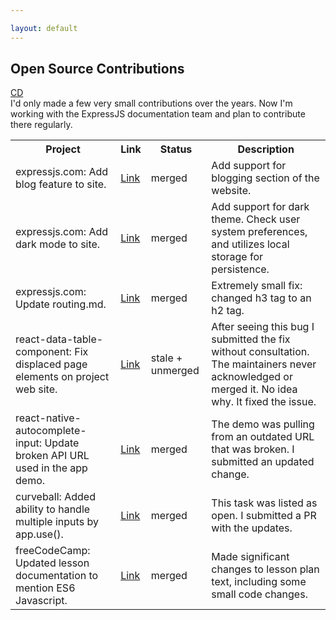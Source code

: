 ```yaml
---

layout: default  
---
```

<div class="page-container open-source-container">
    <div class="open-source-heading">
        <h2>Open Source Contributions</h2>
        <a href="/chris-del-portfolio">
            <div class="cir icon">CD</div>
        </a>
        <div>
            I'd only made a few very small contributions over the years. Now I'm working with the ExpressJS documentation team and plan to contribute there regularly.
        </div>
    </div>
    <table>
            <tr>
                <th>Project </th>
                <th>Link</th>
                <th>Status</th>
                <th>Description</th>
            </tr>
            <tr>
                <td>expressjs.com: Add blog feature to site.</td>
                <td><a href="https://github.com/expressjs/expressjs.com/pull/1519">Link</a></td>
                <td>merged</td>
                <td>Add support for blogging section of the website.</td>
            </tr>
            <tr>
                <td>expressjs.com: Add dark mode to site.</td>
                <td><a href="https://github.com/expressjs/expressjs.com/pull/1490">Link</a></td>
                <td>merged</td>
                <td>Add support for dark theme. Check user system preferences, and utilizes local storage for persistence.</td>
            </tr>
            <tr>
                <td>expressjs.com: Update routing.md.</td>
                <td><a href="https://github.com/expressjs/expressjs.com/pull/1481">Link</a></td>
                <td>merged</td>
                <td>Extremely small fix: changed  h3 tag to an h2 tag.</td>
            </tr>
            <tr>
                <td>react-data-table-component: Fix displaced page elements on project web site.</td>
                <td><a href="https://github.com/jbetancur/react-data-table-component/pull/1036">Link</a></td>
                <td>stale + unmerged</td>
                <td>After seeing this bug I submitted the fix without consultation. The maintainers never acknowledged or merged it. No idea why. It fixed the issue.</td>
            </tr>
            <tr>
                <td>react-native-autocomplete-input: Update broken API URL used in the app demo.</td>
                <td><a href="https://github.com/byteburgers/react-native-autocomplete-input/pull/184">Link</a></td>
                <td>merged</td>
                <td>The demo was pulling from an outdated URL that was broken. I submitted an updated change.</td>
            </tr>
            <tr>
                <td>curveball: Added ability to handle multiple inputs by app.use().</td>
                <td><a href="https://github.com/curveball/core/pull/98">Link</a></td>
                <td>merged</td>
                <td>This task was listed as open. I submitted a PR with the updates.</td>
            </tr>
            <tr>
                <td>freeCodeCamp: Updated lesson documentation to mention ES6 Javascript.</td>
                <td><a href="https://github.com/freeCodeCamp/freeCodeCamp/pull/34414">Link</a></td>
                <td>merged</td>
                <td>Made significant changes to lesson plan text, including some small code changes.</td>
            </tr>
        </table>
</div>
